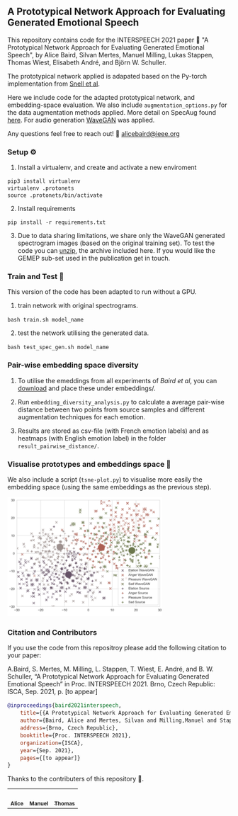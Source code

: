 ## A Prototypical Network Approach for Evaluating Generated Emotional Speech

This repository contains code for the INTERSPEECH 2021 paper :page_facing_up: "A Prototypical Network Approach for Evaluating Generated Emotional Speech", by Alice Baird, Silvan Mertes, Manuel Milling, Lukas Stappen, Thomas Wiest, Elisabeth André, and Björn W. Schuller.

The prototypical network applied is adapated based on the Py-torch implementation from <a href="https://github.com/jsalbert/prototypical-networks">Snell et al</a>.

Here we include code for the adapted prototypical network, and embedding-space evaluation. We also include `augmentation_options.py` for the data augmentation methods applied. More detail on SpecAug found <a href="https://github.com/DemisEom/SpecAugment"> here</a>. For audio generation <a href="https://github.com/chrisdonahue/wavegan">WaveGAN</a> was applied. 

Any questions feel free to reach out! :e-mail: alicebaird@ieee.org

### Setup :gear:	 

1. Install a virtualenv, and create and activate a new enviroment

```
pip3 install virtualenv 
virtualenv .protonets 
source .protonets/bin/activate
```

2. Install requirements

```
pip install -r requirements.txt
```

3. Due to data sharing limitations, we share only the WaveGAN generated spectrogram images (based on the original training set). To test the code you can <a href="https://github.com/EIHW/prototypical-network-audio-evaluation/tree/main/data">unzip</a>, the archive included here. If you would like the GEMEP sub-set used in the publication get in touch. 

### Train and Test :steam_locomotive: 

This version of the code has been adapted to run without a GPU.   

1. train network with original spectrograms. 

`bash train.sh model_name`

2. test the network utilising the generated data. 

`bash test_spec_gen.sh model_name`

### Pair-wise embedding space diversity

1. To utilise the emeddings from all experiments of <i>Baird et al</i>, you can <a href="https://drive.google.com/file/d/1UYchZpFJfiL8fBj9JazGqEz3rfO9shOZ/view?usp=sharing">download</a> and place these under embeddings/.

2. Run `embedding_diversity_analysis.py` to calculate a average pair-wise distance between two points from source samples and different augmentation techniques for each emotion.

3. Results are stored as csv-file (with French emotion labels) and as heatmaps (with English emotion label) in the folder `result_pairwise_distance/`.

### Visualise prototypes and embeddings space :eyes:

We also include a script (`tsne-plot.py`) to visualise more easily the embedding space (using the same embeddings as the previous step). 

<img src="https://github.com/EIHW/prototypical-network-audio-evaluation/blob/main/plot_ex.png" width="350" />


### Citation and Contributors

If you use the code from this repositroy please add the following citation to your paper:

A.Baird, S. Mertes, M. Milling, L. Stappen, T. Wiest, E. André, and B. W. Schuller, “A Prototypical Network Approach for Evaluating Generated Emotional Speech” in Proc. INTERSPEECH 2021. Brno, Czech Republic: ISCA, Sep. 2021, p. [to appear]
```bibtex
@inproceedings{baird2021interspeech,
    title={{A Prototypical Network Approach for Evaluating Generated Emotional Speech}},
    author={Baird, Alice and Mertes, Silvan and Milling,Manuel and Stappen,Lukas and Wiest, Thomas and Andr\'{e}, Elisabeth and Schuller, Bj\"{o}rn W.},
    address={Brno, Czech Republic},
    booktitle={Proc. INTERSPEECH 2021},
    organization={ISCA},
    year={Sep. 2021},
    pages={[to appear]}
}
```

Thanks to the contributers of this repository :smiling_face_with_three_hearts:.

<table>
  <tr>
    <td align="center">
<a href="https://github.com/aliceebaird"><img src="https://avatars.githubusercontent.com/u/10690171?v=4?s=100" width="100px;" alt=""/><br /><sub><b>Alice</b></sub></a><br /><td align="center">
<a href="https://github.com/millinma"><img src="https://avatars.githubusercontent.com/u/16241688?v=4?s=100" width="100px;" alt=""/><br /><sub><b>Manuel</b></sub></a><br /><td align="center">
<a href="https://github.com/TheThow"><img src="https://avatars.githubusercontent.com/u/5088879?v=4?s=100" width="100px;" alt=""/><br /><sub><b>Thomas</b></sub></a><br />
  </tr>
</table>


